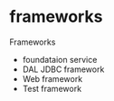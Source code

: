 # frameworks
Frameworks
- foundataion service
- DAL JDBC framework
- Web framework
- Test framework

